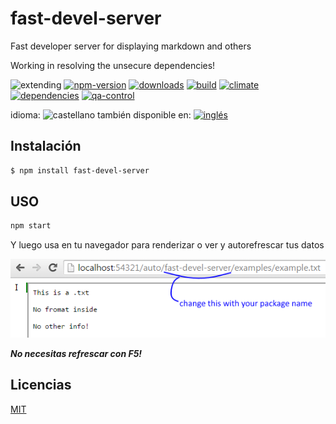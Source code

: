 # fast-devel-server
Fast developer server for displaying markdown and others

Working in resolving the unsecure dependencies!

<!--multilang v0 es:LEEME.md en:README.md -->

<!-- cucardas -->
![extending](https://img.shields.io/badge/stability-extending-orange.svg)
[![npm-version](https://img.shields.io/npm/v/fast-devel-server.svg)](https://npmjs.org/package/fast-devel-server)
[![downloads](https://img.shields.io/npm/dm/fast-devel-server.svg)](https://npmjs.org/package/fast-devel-server)
[![build](https://img.shields.io/travis/codenautas/fast-devel-server/master.svg)](https://travis-ci.org/codenautas/fast-devel-server)
[![climate](https://img.shields.io/codeclimate/github/codenautas/fast-devel-server.svg)](https://codeclimate.com/github/codenautas/fast-devel-server)
[![dependencies](https://img.shields.io/david/codenautas/fast-devel-server.svg)](https://david-dm.org/codenautas/fast-devel-server)
[![qa-control](http://codenautas.com/github/codenautas/fast-devel-server.svg)](http://codenautas.com/github/codenautas/fast-devel-server)

<!--multilang buttons-->

idioma: ![castellano](https://raw.githubusercontent.com/codenautas/multilang/master/img/lang-es.png)
también disponible en:
[![inglés](https://raw.githubusercontent.com/codenautas/multilang/master/img/lang-en.png)](README.md) 

<!--lang:es-->

## Instalación

<!--lang:en--]

## Install

[!--lang:*-->

```sh
$ npm install fast-devel-server
```

<!--lang:es-->
## USO

<!--lang:en--]

## USAGE

[!--lang:*-->

```js
npm start
```

<!--lang:es-->

Y luego usa en tu navegador para renderizar o ver y autorefrescar tus datos

<!--lang:en--]

And then use your navigator for rendering or viewing and auto refresh your data

[!--lang:*-->

![in your navigator put http://localhost:54321/auto/your-package/examples/example.txt](https://raw.githubusercontent.com/codenautas/fast-devel-server/master/examples/example.png)

<!--lang:es-->

***No necesitas refrescar con F5!***

<!--lang:en--]

***You don't need to press F5!***

<!--lang:es-->

## Licencias

<!--lang:en--]

## License

[!--lang:*-->

[MIT](LICENSE)
